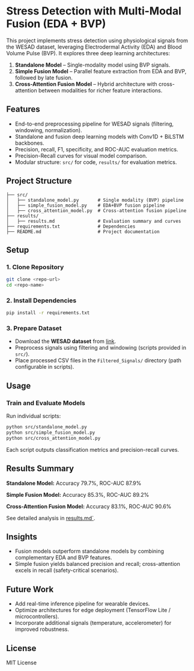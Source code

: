 # Stress Detection with Multi-Modal Fusion (EDA + BVP)

This project implements stress detection using physiological signals from the WESAD dataset, leveraging Electrodermal Activity (EDA) and Blood Volume Pulse (BVP). It explores three deep learning architectures:

1. **Standalone Model** – Single-modality model using BVP signals.
2. **Simple Fusion Model** – Parallel feature extraction from EDA and BVP, followed by late fusion.
3. **Cross-Attention Fusion Model** – Hybrid architecture with cross-attention between modalities for richer feature interactions.

## Features

* End-to-end preprocessing pipeline for WESAD signals (filtering, windowing, normalization).
* Standalone and fusion deep learning models with Conv1D + BiLSTM backbones.
* Precision, recall, F1, specificity, and ROC-AUC evaluation metrics.
* Precision-Recall curves for visual model comparison.
* Modular structure: `src/` for code, `results/` for evaluation metrics.

## Project Structure

```
├── src/
│   ├── standalone_model.py       # Single modality (BVP) pipeline
│   ├── simple_fusion_model.py    # EDA+BVP fusion pipeline
│   ├── cross_attention_model.py  # Cross-attention fusion pipeline
├── results/
│   ├── results.md                # Evaluation summary and curves
├── requirements.txt              # Dependencies
├── README.md                     # Project documentation
```

## Setup

### 1. Clone Repository

```bash
git clone <repo-url>
cd <repo-name>
```

### 2. Install Dependencies

```bash
pip install -r requirements.txt
```

### 3. Prepare Dataset

* Download the **WESAD dataset** from [link](https://www.ubicomplab.cs.washington.edu/wesad/).
* Preprocess signals using filtering and windowing (scripts provided in `src/`).
* Place processed CSV files in the `Filtered_Signals/` directory (path configurable in scripts).

## Usage

### Train and Evaluate Models

Run individual scripts:

```bash
python src/standalone_model.py
python src/simple_fusion_model.py
python src/cross_attention_model.py
```

Each script outputs classification metrics and precision-recall curves.

## Results Summary

**Standalone Model:** Accuracy 79.7%, ROC-AUC 87.9%

**Simple Fusion Model:** Accuracy 85.3%, ROC-AUC 89.2%

**Cross-Attention Fusion Model:** Accuracy 83.1%, ROC-AUC 90.6%

See detailed analysis in [results.md`](results/results.md).

## Insights

* Fusion models outperform standalone models by combining complementary EDA and BVP features.
* Simple fusion yields balanced precision and recall; cross-attention excels in recall (safety-critical scenarios).

## Future Work

* Add real-time inference pipeline for wearable devices.
* Optimize architectures for edge deployment (TensorFlow Lite / microcontrollers).
* Incorporate additional signals (temperature, accelerometer) for improved robustness.

## License

MIT License
